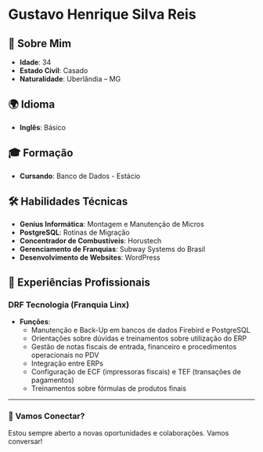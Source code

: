 # Gustavo Henrique Silva Reis

## 👨 Sobre Mim
- **Idade**: 34
- **Estado Civil**: Casado
- **Naturalidade**: Uberlândia – MG

## 🌍 Idioma
- **Inglês**: Básico

## 🎓 Formação
- **Cursando**: Banco de Dados - Estácio

## 🛠️ Habilidades Técnicas
- **Genius Informática**: Montagem e Manutenção de Micros
- **PostgreSQL**: Rotinas de Migração
- **Concentrador de Combustíveis**: Horustech
- **Gerenciamento de Franquias**: Subway Systems do Brasil
- **Desenvolvimento de Websites**: WordPress

## 💼 Experiências Profissionais

### DRF Tecnologia (Franquia Linx)
- **Funções**:
  - Manutenção e Back-Up em bancos de dados Firebird e PostgreSQL
  - Orientações sobre dúvidas e treinamentos sobre utilização do ERP
  - Gestão de notas fiscais de entrada, financeiro e procedimentos operacionais no PDV
  - Integração entre ERPs
  - Configuração de ECF (impressoras fiscais) e TEF (transações de pagamentos)
  - Treinamentos sobre fórmulas de produtos finais



---

### 🚀 Vamos Conectar?
Estou sempre aberto a novas oportunidades e colaborações. Vamos conversar!
